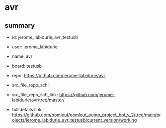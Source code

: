 # avr
 
## summary 
* id: jerome_labidurie_avr_testusb
* user: jerome_labidurie
* name: avr
* board: testusb
* repo: https://github.com/jerome-labidurie/avr



* src_file_repo_sch: 
* src_file_repo_sch_link: https://github.com/jerome-labidurie/avr/tree/master/
* full details link: https://github.com/oomlout/oomlout_oomp_project_bot_v_2/tree/main/projects/jerome_labidurie_avr_testusb/current_version/working  







